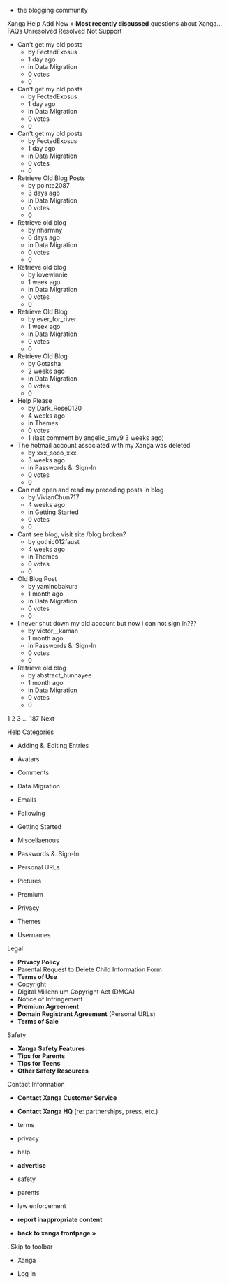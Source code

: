 *   the blogging community

Xanga Help Add New » **Most recently discussed** questions about Xanga… FAQs Unresolved Resolved Not Support

*   Can't get my old posts
    *   by FectedExosus
    *   1 day ago
    *   in Data Migration
    *   0 votes
    *   0
*   Can't get my old posts
    *   by FectedExosus
    *   1 day ago
    *   in Data Migration
    *   0 votes
    *   0
*   Can't get my old posts
    *   by FectedExosus
    *   1 day ago
    *   in Data Migration
    *   0 votes
    *   0
*   Retrieve Old Blog Posts
    *   by pointe2087
    *   3 days ago
    *   in Data Migration
    *   0 votes
    *   0
*   Retrieve old blog
    *   by nharmny
    *   6 days ago
    *   in Data Migration
    *   0 votes
    *   0
*   Retrieve old blog
    *   by lovewinnie
    *   1 week ago
    *   in Data Migration
    *   0 votes
    *   0
*   Retrieve Old Blog
    *   by ever\_for\_river
    *   1 week ago
    *   in Data Migration
    *   0 votes
    *   0
*   Retrieve Old Blog
    *   by Gotasha
    *   2 weeks ago
    *   in Data Migration
    *   0 votes
    *   0
*   Help Please
    *   by Dark\_Rose0120
    *   4 weeks ago
    *   in Themes
    *   0 votes
    *   1 (last comment by angelic\_amy9 3 weeks ago)
*   The hotmail account associated with my Xanga was deleted
    *   by xxx\_soco\_xxx
    *   3 weeks ago
    *   in Passwords &. Sign-In
    *   0 votes
    *   0
*   Can not open and read my preceding posts in blog
    *   by VivianChun717
    *   4 weeks ago
    *   in Getting Started
    *   0 votes
    *   0
*   Cant see blog, visit site /blog broken?
    *   by gothic012faust
    *   4 weeks ago
    *   in Themes
    *   0 votes
    *   0
*   Old Blog Post
    *   by yaminobakura
    *   1 month ago
    *   in Data Migration
    *   0 votes
    *   0
*   I never shut down my old account but now i can not sign in???
    *   by victor\_\_kaman
    *   1 month ago
    *   in Passwords &. Sign-In
    *   0 votes
    *   0
*   Retrieve old blog
    *   by abstract\_hunnayee
    *   1 month ago
    *   in Data Migration
    *   0 votes
    *   0

1 2 3 ... 187 Next

Help Categories

*   Adding &. Editing Entries
*   Avatars
*   Comments
*   Data Migration
*   Emails
*   Following
*   Getting Started
*   Miscellaenous

*   Passwords &. Sign-In
*   Personal URLs
*   Pictures
*   Premium
*   Privacy
*   Themes
*   Usernames

Legal

*   **Privacy Policy**
*   Parental Request to Delete Child Information Form
*   **Terms of Use**
*   Copyright
*   Digital Millennium Copyright Act (DMCA)
*   Notice of Infringement
*   **Premium Agreement**
*   **Domain Registrant Agreement** (Personal URLs)
*   **Terms of Sale**

Safety

*   **Xanga Safety Features**
*   **Tips for Parents**
*   **Tips for Teens**
*   **Other Safety Resources**

Contact Information

*   **Contact Xanga Customer Service**
*   **Contact Xanga HQ** (re: partnerships, press, etc.)

*   terms
*   privacy
*   help
*   **advertise**

*   safety
*   parents
*   law enforcement
*   **report inappropriate content**

*   **back to xanga frontpage »**

<img src="http://pixel.quantserve.com/pixel/p-87h-iNOVooym2.gif" style="display: none" height="1" width="1" alt="Quantcast"/>. Skip to toolbar

*   Xanga

*   Log In